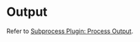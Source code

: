 # Output

Refer to [Subprocess Plugin: Process Output](../../workflow-subflow/index.md#process-output-node).